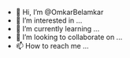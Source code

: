 - 👋 Hi, I’m @OmkarBelamkar
- 👀 I’m interested in ...
- 🌱 I’m currently learning ...
- 💞️ I’m looking to collaborate on ...
- 📫 How to reach me ...

<!---
OmkarBelamkar/OmkarBelamkar is a ✨ special ✨ repository because its `README.md` (this file) appears on your GitHub profile.
You can click the Preview link to take a look at your changes.
--->
